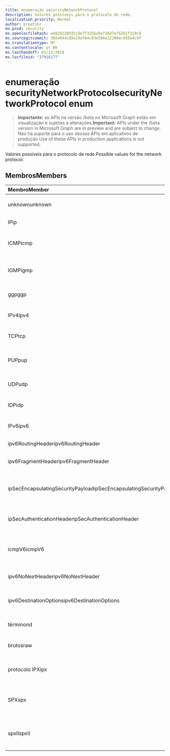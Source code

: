 ```yaml
---
title: enumeração securityNetworkProtocol
description: Valores possíveis para o protocolo de rede.
localization_priority: Normal
author: preetikr
ms.prod: security
ms.openlocfilehash: a4829228935c8e7f325ba9e726d7e752b1f319c8
ms.sourcegitcommit: 36be044c89a19af84c93e586e22200ec919e4c9f
ms.translationtype: MT
ms.contentlocale: pt-BR
ms.lasthandoff: 01/12/2019
ms.locfileid: "27916177"
---
```

# <a name="securitynetworkprotocol-enum"></a><span data-ttu-id="bcfcc-103">enumeração securityNetworkProtocol</span><span class="sxs-lookup"><span data-stu-id="bcfcc-103">securityNetworkProtocol enum</span></span>

> <span data-ttu-id="bcfcc-104">**Importante:** as APIs na versão /beta no Microsoft Graph estão em visualização e sujeitas a alterações.</span><span class="sxs-lookup"><span data-stu-id="bcfcc-104">**Important:** APIs under the /beta version in Microsoft Graph are in preview and are subject to change.</span></span> <span data-ttu-id="bcfcc-105">Não há suporte para o uso dessas APIs em aplicativos de produção.</span><span class="sxs-lookup"><span data-stu-id="bcfcc-105">Use of these APIs in production applications is not supported.</span></span>

<span data-ttu-id="bcfcc-106">Valores possíveis para o protocolo de rede.</span><span class="sxs-lookup"><span data-stu-id="bcfcc-106">Possible values for the network protocol.</span></span>

## <a name="members"></a><span data-ttu-id="bcfcc-107">Membros</span><span class="sxs-lookup"><span data-stu-id="bcfcc-107">Members</span></span>

|<span data-ttu-id="bcfcc-108">Membro</span><span class="sxs-lookup"><span data-stu-id="bcfcc-108">Member</span></span>|<span data-ttu-id="bcfcc-109">Valor</span><span class="sxs-lookup"><span data-stu-id="bcfcc-109">Value</span></span>|<span data-ttu-id="bcfcc-110">Descrição</span><span class="sxs-lookup"><span data-stu-id="bcfcc-110">Description</span></span>|
|:---|:---|:---|
|<span data-ttu-id="bcfcc-111">unknown</span><span class="sxs-lookup"><span data-stu-id="bcfcc-111">unknown</span></span>|<span data-ttu-id="bcfcc-112">-1</span><span class="sxs-lookup"><span data-stu-id="bcfcc-112">-1</span></span>|<span data-ttu-id="bcfcc-113">Protocolo desconhecido.</span><span class="sxs-lookup"><span data-stu-id="bcfcc-113">Unknown protocol.</span></span>|
|<span data-ttu-id="bcfcc-114">IP</span><span class="sxs-lookup"><span data-stu-id="bcfcc-114">ip</span></span>|<span data-ttu-id="bcfcc-115">0</span><span class="sxs-lookup"><span data-stu-id="bcfcc-115">0</span></span>|<span data-ttu-id="bcfcc-116">Protocolo de Internet.</span><span class="sxs-lookup"><span data-stu-id="bcfcc-116">Internet Protocol.</span></span>|
|<span data-ttu-id="bcfcc-117">ICMP</span><span class="sxs-lookup"><span data-stu-id="bcfcc-117">icmp</span></span>|<span data-ttu-id="bcfcc-118">1</span><span class="sxs-lookup"><span data-stu-id="bcfcc-118">1</span></span>| <span data-ttu-id="bcfcc-119">Protocolo de mensagem de controle de Internet.</span><span class="sxs-lookup"><span data-stu-id="bcfcc-119">Internet Control Message Protocol.</span></span>|
|<span data-ttu-id="bcfcc-120">IGMP</span><span class="sxs-lookup"><span data-stu-id="bcfcc-120">igmp</span></span>|<span data-ttu-id="bcfcc-121">2</span><span class="sxs-lookup"><span data-stu-id="bcfcc-121">2</span></span>| <span data-ttu-id="bcfcc-122">Protocolo de gerenciamento de grupos da Internet.</span><span class="sxs-lookup"><span data-stu-id="bcfcc-122">Internet Group Management Protocol.</span></span>|
|<span data-ttu-id="bcfcc-123">ggp</span><span class="sxs-lookup"><span data-stu-id="bcfcc-123">ggp</span></span>|<span data-ttu-id="bcfcc-124">3</span><span class="sxs-lookup"><span data-stu-id="bcfcc-124">3</span></span>| <span data-ttu-id="bcfcc-125">Protocolo de gateway a Gateway.</span><span class="sxs-lookup"><span data-stu-id="bcfcc-125">Gateway To Gateway Protocol.</span></span>|
|<span data-ttu-id="bcfcc-126">IPv4</span><span class="sxs-lookup"><span data-stu-id="bcfcc-126">ipv4</span></span>|<span data-ttu-id="bcfcc-127">4</span><span class="sxs-lookup"><span data-stu-id="bcfcc-127">4</span></span>| <span data-ttu-id="bcfcc-128">Internet Protocol versão 4.</span><span class="sxs-lookup"><span data-stu-id="bcfcc-128">Internet Protocol version 4.</span></span>|
|<span data-ttu-id="bcfcc-129">TCP</span><span class="sxs-lookup"><span data-stu-id="bcfcc-129">tcp</span></span>|<span data-ttu-id="bcfcc-130">6</span><span class="sxs-lookup"><span data-stu-id="bcfcc-130">6</span></span>| <span data-ttu-id="bcfcc-131">Protocolo de controle de transmissão.</span><span class="sxs-lookup"><span data-stu-id="bcfcc-131">Transmission Control Protocol.</span></span>|
|<span data-ttu-id="bcfcc-132">PUP</span><span class="sxs-lookup"><span data-stu-id="bcfcc-132">pup</span></span>|<span data-ttu-id="bcfcc-133">12</span><span class="sxs-lookup"><span data-stu-id="bcfcc-133">12</span></span>| <span data-ttu-id="bcfcc-134">Protocolo de pacote Universal PARC.</span><span class="sxs-lookup"><span data-stu-id="bcfcc-134">PARC Universal Packet Protocol.</span></span>|
|<span data-ttu-id="bcfcc-135">UDP</span><span class="sxs-lookup"><span data-stu-id="bcfcc-135">udp</span></span>|<span data-ttu-id="bcfcc-136">17</span><span class="sxs-lookup"><span data-stu-id="bcfcc-136">17</span></span>| <span data-ttu-id="bcfcc-137">Protocolo de datagrama de usuário.</span><span class="sxs-lookup"><span data-stu-id="bcfcc-137">User Datagram Protocol.</span></span>|
|<span data-ttu-id="bcfcc-138">IDP</span><span class="sxs-lookup"><span data-stu-id="bcfcc-138">idp</span></span>|<span data-ttu-id="bcfcc-139">22</span><span class="sxs-lookup"><span data-stu-id="bcfcc-139">22</span></span>| <span data-ttu-id="bcfcc-140">Protocolo de datagrama de Internet.</span><span class="sxs-lookup"><span data-stu-id="bcfcc-140">Internet Datagram Protocol.</span></span>|
|<span data-ttu-id="bcfcc-141">IPv6</span><span class="sxs-lookup"><span data-stu-id="bcfcc-141">ipv6</span></span>|<span data-ttu-id="bcfcc-142">41</span><span class="sxs-lookup"><span data-stu-id="bcfcc-142">41</span></span>| <span data-ttu-id="bcfcc-143">Protocolo IP versão 6 (ipv6).</span><span class="sxs-lookup"><span data-stu-id="bcfcc-143">Internet Protocol version 6 (ipv6).</span></span>|
|<span data-ttu-id="bcfcc-144">ipv6RoutingHeader</span><span class="sxs-lookup"><span data-stu-id="bcfcc-144">ipv6RoutingHeader</span></span>|<span data-ttu-id="bcfcc-145">43</span><span class="sxs-lookup"><span data-stu-id="bcfcc-145">43</span></span>| <span data-ttu-id="bcfcc-146">cabeçalho de roteamento IPv6.</span><span class="sxs-lookup"><span data-stu-id="bcfcc-146">ipv6 Routing header.</span></span>|
|<span data-ttu-id="bcfcc-147">ipv6FragmentHeader</span><span class="sxs-lookup"><span data-stu-id="bcfcc-147">ipv6FragmentHeader</span></span>|<span data-ttu-id="bcfcc-148">44</span><span class="sxs-lookup"><span data-stu-id="bcfcc-148">44</span></span>| <span data-ttu-id="bcfcc-149">cabeçalho de fragmento IPv6.</span><span class="sxs-lookup"><span data-stu-id="bcfcc-149">ipv6 Fragment header.</span></span>|
|<span data-ttu-id="bcfcc-150">ipSecEncapsulatingSecurityPayload</span><span class="sxs-lookup"><span data-stu-id="bcfcc-150">ipSecEncapsulatingSecurityPayload</span></span>|<span data-ttu-id="bcfcc-151">50</span><span class="sxs-lookup"><span data-stu-id="bcfcc-151">50</span></span>| <span data-ttu-id="bcfcc-152">cabeçalho de carga de segurança de encapsulamento IPv6.</span><span class="sxs-lookup"><span data-stu-id="bcfcc-152">ipv6 Encapsulating Security Payload header.</span></span>|
|<span data-ttu-id="bcfcc-153">ipSecAuthenticationHeader</span><span class="sxs-lookup"><span data-stu-id="bcfcc-153">ipSecAuthenticationHeader</span></span>|<span data-ttu-id="bcfcc-154">51</span><span class="sxs-lookup"><span data-stu-id="bcfcc-154">51</span></span>| <span data-ttu-id="bcfcc-155">cabeçalho de autenticação de IPv6.</span><span class="sxs-lookup"><span data-stu-id="bcfcc-155">ipv6 Authentication header.</span></span>|
|<span data-ttu-id="bcfcc-156">icmpV6</span><span class="sxs-lookup"><span data-stu-id="bcfcc-156">icmpV6</span></span>|<span data-ttu-id="bcfcc-157">58</span><span class="sxs-lookup"><span data-stu-id="bcfcc-157">58</span></span>| <span data-ttu-id="bcfcc-158">Protocolo de mensagem de controle da Internet para ipv6.</span><span class="sxs-lookup"><span data-stu-id="bcfcc-158">Internet Control Message Protocol for ipv6.</span></span>|
|<span data-ttu-id="bcfcc-159">ipv6NoNextHeader</span><span class="sxs-lookup"><span data-stu-id="bcfcc-159">ipv6NoNextHeader</span></span>|<span data-ttu-id="bcfcc-160">59</span><span class="sxs-lookup"><span data-stu-id="bcfcc-160">59</span></span>| <span data-ttu-id="bcfcc-161">IPv6 não próximo cabeçalho.</span><span class="sxs-lookup"><span data-stu-id="bcfcc-161">ipv6 No next header.</span></span>|
|<span data-ttu-id="bcfcc-162">ipv6DestinationOptions</span><span class="sxs-lookup"><span data-stu-id="bcfcc-162">ipv6DestinationOptions</span></span>|<span data-ttu-id="bcfcc-163">60</span><span class="sxs-lookup"><span data-stu-id="bcfcc-163">60</span></span>| <span data-ttu-id="bcfcc-164">cabeçalho de opções de destino de IPv6.</span><span class="sxs-lookup"><span data-stu-id="bcfcc-164">ipv6 Destination Options header.</span></span>|
|<span data-ttu-id="bcfcc-165">término</span><span class="sxs-lookup"><span data-stu-id="bcfcc-165">nd</span></span>|<span data-ttu-id="bcfcc-166">77</span><span class="sxs-lookup"><span data-stu-id="bcfcc-166">77</span></span>| <span data-ttu-id="bcfcc-167">NET protocolo de disco (não oficiais).</span><span class="sxs-lookup"><span data-stu-id="bcfcc-167">Net Disk Protocol (unofficial).</span></span>|
|<span data-ttu-id="bcfcc-168">brutos</span><span class="sxs-lookup"><span data-stu-id="bcfcc-168">raw</span></span>|<span data-ttu-id="bcfcc-169">255</span><span class="sxs-lookup"><span data-stu-id="bcfcc-169">255</span></span>| <span data-ttu-id="bcfcc-170">Protocolo de pacote IP bruto.</span><span class="sxs-lookup"><span data-stu-id="bcfcc-170">Raw IP packet protocol.</span></span>|
|<span data-ttu-id="bcfcc-171">protocolo IPX</span><span class="sxs-lookup"><span data-stu-id="bcfcc-171">ipx</span></span>|<span data-ttu-id="bcfcc-172">1000</span><span class="sxs-lookup"><span data-stu-id="bcfcc-172">1000</span></span>| <span data-ttu-id="bcfcc-173">Protocolo do Exchange de pacotes de Internet.</span><span class="sxs-lookup"><span data-stu-id="bcfcc-173">Internet Packet Exchange Protocol.</span></span>|
|<span data-ttu-id="bcfcc-174">SPX</span><span class="sxs-lookup"><span data-stu-id="bcfcc-174">spx</span></span>|<span data-ttu-id="bcfcc-175">1256</span><span class="sxs-lookup"><span data-stu-id="bcfcc-175">1256</span></span>| <span data-ttu-id="bcfcc-176">Protocolo de intercâmbio de pacote sequenciado.</span><span class="sxs-lookup"><span data-stu-id="bcfcc-176">Sequenced Packet Exchange protocol.</span></span>|
|<span data-ttu-id="bcfcc-177">spxII</span><span class="sxs-lookup"><span data-stu-id="bcfcc-177">spxII</span></span>|<span data-ttu-id="bcfcc-178">1257</span><span class="sxs-lookup"><span data-stu-id="bcfcc-178">1257</span></span>| <span data-ttu-id="bcfcc-179">Protocolo de versão 2 Exchange pacote sequenciado.</span><span class="sxs-lookup"><span data-stu-id="bcfcc-179">Sequenced Packet Exchange version 2 protocol.</span></span>|
